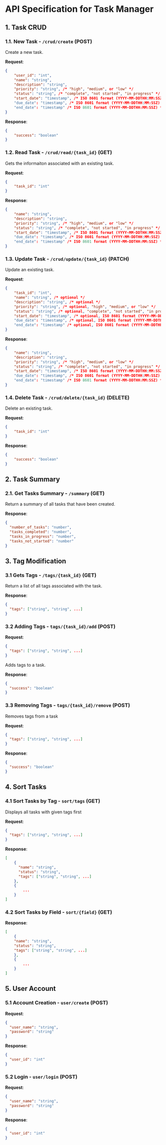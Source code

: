 # API Specification for Task Manager

## 1. Task CRUD

### 1.1. New Task - `/crud/create` (POST)

Create a new task.

**Request**:
```json
{
    "user_id": "int",
    "name": "string",
    "description": "string",
    "priority": "string", /* "high", "medium", or "low" */
    "status": "string", /* "complete", "not started", "in progress" */
    "start_date": "timestamp", /* ISO 8601 format (YYYY-MM-DDTHH:MM:SSZ) */
    "due_date": "timestamp", /* ISO 8601 format (YYYY-MM-DDTHH:MM:SSZ) */
    "end_date": "timestamp" /* ISO 8601 format (YYYY-MM-DDTHH:MM:SSZ) */
}
```

**Response**:
```json
{
    "success": "boolean"
}
```

### 1.2. Read Task - `/crud/read/{task_id}` (GET)

Gets the informaiton associated with an existing task.

**Request**:
```json
{
    "task_id": "int"
}
```

**Response**:
```json
{
    "name": "string",
    "description": "string",
    "priority": "string", /* "high", "medium", or "low" */
    "status": "string", /* "complete", "not started", "in progress" */
    "start_date": "timestamp", /* ISO 8601 format (YYYY-MM-DDTHH:MM:SSZ) */
    "due_date": "timestamp", /* ISO 8601 format (YYYY-MM-DDTHH:MM:SSZ) */
    "end_date": "timestamp" /* ISO 8601 format (YYYY-MM-DDTHH:MM:SSZ) */
}
```

### 1.3. Update Task - `/crud/update/{task_id}` (PATCH)

Update an existing task.

**Request**:
```json
{
    "task_id": "int",
    "name": "string", /* optional */
    "description": "string", /* optional */
    "priority": "string", /* optional, "high", "medium", or "low" */
    "status": "string", /* optional, "complete", "not started", "in progress" */
    "start_date": "timestamp", /* optional, ISO 8601 format (YYYY-MM-DDTHH:MM:SSZ) */
    "due_date": "timestamp", /* optional, ISO 8601 format (YYYY-MM-DDTHH:MM:SSZ) */
    "end_date": "timestamp" /* optional, ISO 8601 format (YYYY-MM-DDTHH:MM:SSZ) */
}
```

**Response**:
```json
{
    "name": "string",
    "description": "string",
    "priority": "string", /* "high", "medium", or "low" */
    "status": "string", /* "complete", "not started", "in progress" */
    "start_date": "timestamp", /* ISO 8601 format (YYYY-MM-DDTHH:MM:SSZ) */
    "due_date": "timestamp", /* ISO 8601 format (YYYY-MM-DDTHH:MM:SSZ) */
    "end_date": "timestamp" /* ISO 8601 format (YYYY-MM-DDTHH:MM:SSZ) */
}
```

### 1.4. Delete Task - `/crud/delete/{task_id}` (DELETE)

Delete an existing task.

**Request**:
```json
{
    "task_id": "int"
}
```

**Response**:
```json
{
    "success": "boolean"
}
```

## 2. Task Summary

### 2.1. Get Tasks Summary - `/summary` (GET)

Return a summary of all tasks that have been created.

**Response**:
```json
{
  "number_of_tasks": "number",
  "tasks_completed": "number",
  "tasks_in_progress": "number",
  "tasks_not_started": "number"
}
```

## 3. Tag Modification

### 3.1 Gets Tags - `/tags/{task_id}` (GET)

Return a list of all tags associated with the task.

**Response**:
```json
{
  "tags": ["string", "string", ...]
}
```

### 3.2 Adding Tags - `tags/{task_id}/add` (POST)

**Request**:
```json
{
  "tags": ["string", "string", ...]
}
```

Adds tags to a task.


**Response**:
```json
{
  "success": "boolean"
}
```

### 3.3 Removing Tags - `tags/{task_id}/remove` (POST)

Removes tags from a task

**Request**:
```json
{
  "tags": ["string", "string", ...]
}
```

**Response**:
```json
{
  "success": "boolean"
}
```

## 4. Sort Tasks

### 4.1 Sort Tasks by Tag - `sort/tags` (GET)

Displays all tasks with given tags first

**Request**:
```json
{
  "tags": ["string", "string", ...]
}
```

**Response**:
```json
[
    {
      "name": "string",
      "status": "string",
      "tags": ["string", "string", ...]
    },
    {
        ...
    }
] 
```

### 4.2 Sort Tasks by Field - `sort/{field}` (GET)
 **Response**:
```json
[
    {
    "name": "string",
    "status": "string",
    "tags": ["string", "string", ...]
    },
    {
        ...
    }
] 
```

## 5. User Account
### 5.1 Account Creation - `user/create` (POST)
**Request**:
```json
{
  "user_name": "string",
  "password": "string"
}
```
**Response**:
```json
{
  "user_id": "int"
}
```
### 5.2 Login - `user/login` (POST)
**Request**:
```json
{
  "user_name": "string",
  "password": "string"
}
```
**Response**:
```json
{
  "user_id": "int"
}
```

